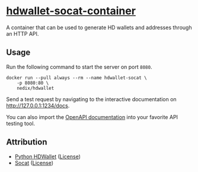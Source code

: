 # [hdwallet-socat-container](https://github.com/nedix/hdwallet-socat-container)

A container that can be used to generate HD wallets and addresses through an HTTP API.

## Usage

Run the following command to start the server on port `8080`.

```shell
docker run --pull always --rm --name hdwallet-socat \
    -p 8080:80 \
    nedix/hdwallet
```

Send a test request by navigating to the interactive documentation on http://127.0.0.1:1234/docs.

You can also import the [OpenAPI documentation][Swagger] into your favorite API testing tool.

## Attribution

- [Python HDWallet] ([License](https://raw.githubusercontent.com/meherett/python-hdwallet/master/LICENSE))
- [Socat] ([License](https://repo.or.cz/socat.git/blob_plain/HEAD:/COPYING))

[Python HDWallet]: https://github.com/meherett/python-hdwallet
[Socat]: http://www.dest-unreach.org/socat/
[Swagger]: https://github.com/nedix/hdwallet-socat-docker/blob/main/rootfs/var/www/html/swagger.json
